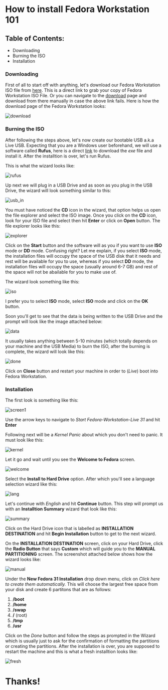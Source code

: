 # How to install Fedora Workstation 101

## Table of Contents:

* Downloading
* Burning the ISO
* Installation

### Downloading

First of all to start off with anything, let's download our Fedora Workstation ISO file from [here](https://download.fedoraproject.org/pub/fedora/linux/releases/31/Workstation/x86_64/iso/Fedora-Workstation-Live-x86_64-31-1.9.iso). This is a direct link to grab your copy of Fedora Workstation ISO File.
Or you can navigate to the [download](https://getfedora.org/en/workstation/download/) page and download from there manually in case the above link fails. Here is how the download page of the Fedora Workstation looks:

![download](img/download.png)

### Burning the ISO 

After following the steps above, let's now create our bootable USB a.k.a Live USB. Expecting that you are a Windows user beforehand, we will use a software called **Rufus**, here is a direct [link](https://github.com/pbatard/rufus/releases/download/v3.8/rufus-3.8.exe) to download the *exe* file and install it. 
After the installtion is over, let's run Rufus. 

This is what the wizard looks like:

![rufus](img/Rufus.png)

Up next we will plug in a USB Drive and as soon as you plug in the USB Drive, the wizard will look something similar to this:

![usb_in](img/usb_in.png)

You must have noticed the **CD** icon in the wizard, that option helps us open the file explorer and select the ISO image. Once you click on the **CD** icon, look for your ISO file and select then hit **Enter** or click on **Open** button.
The  file explorer looks like this:

![explorer](img/explore.png)

Click on the **Start** button and the software will as you if you want to use **ISO** mode or **DD** mode. Confusing right?
Let me explain, if you select **ISO** mode, the installation files will occupy the space of the USB disk that it needs and rest will be available for you to use, whereas if you select **DD** mode, the installation files will occupy the space (usually around 6-7 GB) and rest of the space will not be abailable for you to make use of. 

The wizard look something like this:

![iso](img/iso_mode.png)

I prefer you to select **ISO** mode, select **ISO** mode and click on the **OK** button. 

Soon you'll get to see that the data is being written to the USB Drive and the prompt will look like the image attached below:

![data](img/data_write.png)

It usually takes anything between 5-10 minutes (which totally depends on your machine and the USB Media) to burn the ISO, after the burning is complete, the wizard will look like this:

![done](img/booted.png)

Click on **Close** button and restart your machine in order to (*Live*) boot into Fedora Workstation. 


### Installation

The first look is something like this:

![screen1](img/first_screen.jpg)

Use the arrow keys to navigate to *Start Fedora-Workstation-Live 31* and hit **Enter** 

Following next will be a *Kernel Panic* about which you don't need to panic. It must look like this:

![kernel](img/kernel_panic.jpg)

Let it go and wait until you see the **Welcome to Fedora** screen.

![welcome](img/disk1.png)

Select the **Install to Hard Drive** option. After which you'll see a language selection wizard like this:

![lang](img/language.png)

Let's continue with *English* and hit **Continue** button. This step will prompt us with an **Installtion Summary** wizard that look like this:

![summary](img/install_summary)

Click on the Hard Drive icon that is labelled as **INSTALLATION DESTINATION** and hit **Begin Installation** button to get to the next wizard.

On the **INSTALLATION DESTINATION** screen, click on your Hard Drive, click the **Radio Button** that says **Custom** which will guide you to the **MANUAL PARTITIONING** screen. The screenshot attached below shows how the wizard looks like:

![manual](img/automatic.png)

Under the **New Fedora 31 Installation** drop down menu, click on *Click here to create them automatically.* 
This will choose the largest free space from your disk and create 6 partitons that are as follows:

1. **/boot**
2. **/home**
3. **/swap**
4. **/** (root)
5. **/tmp**
6. **/usr**

Click on the *Done* button and follow the steps as prompted in the Wizard which is usually just to ask for the confirmation of formatting the partitions or creating the partitions. After the installation is over, you are supposed to restart the machine and this is what a fresh installtion looks like:

![fresh](img/final.png)

# Thanks!  